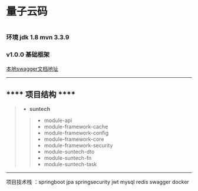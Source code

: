 
###    <h1> 量子云码 <h1>
   
###   环境 jdk 1.8  mvn 3.3.9

### v1.0.0 基础框架
[本地swagger文档地址](localhost:8080/doc.html)

---------------------------------------------
## ****  项目结构 ****
>- __suntech__
>>- module-api 
>>- module-framework-cache
>>- module-framework-config
>>- module-framework-core
>>- module-framework-security
>>- module-suntech-dto
>>- module-suntech-fn
>>- module-suntech-task
__________________________________________________________________________
项目技术栈 ：springboot jpa springsecurity jwt mysql redis swagger docker 






 
